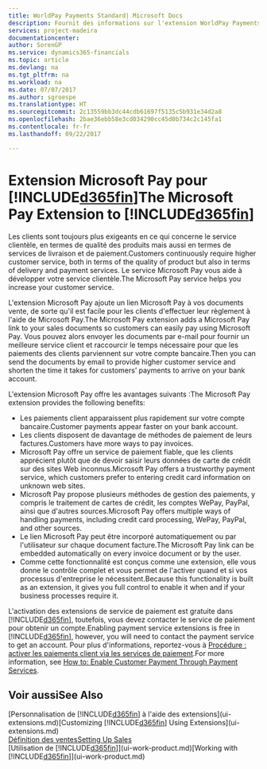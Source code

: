 ```yaml
---
title: WorldPay Payments Standard| Microsoft Docs
description: Fournit des informations sur l'extension WorldPay Payments Standard
services: project-madeira
documentationcenter: 
author: SorenGP
ms.service: dynamics365-financials
ms.topic: article
ms.devlang: na
ms.tgt_pltfrm: na
ms.workload: na
ms.date: 07/07/2017
ms.author: sgroespe
ms.translationtype: HT
ms.sourcegitcommit: 2c13559bb3dc44cdb61697f5135c5b931e34d2a8
ms.openlocfilehash: 2bae36ebb58e3cd034290cc45d0b734c2c145fa1
ms.contentlocale: fr-fr
ms.lasthandoff: 09/22/2017

---
```

# <a name="the-microsoft-pay-extension-to-included365finincludesd365finlongmdmd"></a><span data-ttu-id="2d25c-103">Extension Microsoft Pay pour [!INCLUDE[d365fin](includes/d365fin_long_md.md)]</span><span class="sxs-lookup"><span data-stu-id="2d25c-103">The Microsoft Pay Extension to [!INCLUDE[d365fin](includes/d365fin_long_md.md)]</span></span>
<span data-ttu-id="2d25c-104">Les clients sont toujours plus exigeants en ce qui concerne le service clientèle, en termes de qualité des produits mais aussi en termes de services de livraison et de paiement.</span><span class="sxs-lookup"><span data-stu-id="2d25c-104">Customers continuously require higher customer service, both in terms of the quality of product but also in terms of delivery and payment services.</span></span> <span data-ttu-id="2d25c-105">Le service Microsoft Pay vous aide à développer votre service clientèle.</span><span class="sxs-lookup"><span data-stu-id="2d25c-105">The Microsoft Pay service helps you increase your customer service.</span></span>

<span data-ttu-id="2d25c-106">L'extension Microsoft Pay ajoute un lien Microsoft Pay à vos documents vente, de sorte qu'il est facile pour les clients d'effectuer leur règlement à l'aide de Microsoft Pay.</span><span class="sxs-lookup"><span data-stu-id="2d25c-106">The Microsoft Pay extension adds a Microsoft Pay link to your sales documents so customers can easily pay using Microsoft Pay.</span></span> <span data-ttu-id="2d25c-107">Vous pouvez alors envoyer les documents par e-mail pour fournir un meilleure service client et raccourcir le temps nécessaire pour que les paiements des clients parviennent sur votre compte bancaire.</span><span class="sxs-lookup"><span data-stu-id="2d25c-107">Then you can send the documents by email to provide higher customer service and shorten the time it takes for customers’ payments to arrive on your bank account.</span></span>

<span data-ttu-id="2d25c-108">L'extension Microsoft Pay offre les avantages suivants :</span><span class="sxs-lookup"><span data-stu-id="2d25c-108">The Microsoft Pay extension provides the following benefits:</span></span>
- <span data-ttu-id="2d25c-109">Les paiements client apparaissent plus rapidement sur votre compte bancaire.</span><span class="sxs-lookup"><span data-stu-id="2d25c-109">Customer payments appear faster on your bank account.</span></span>
- <span data-ttu-id="2d25c-110">Les clients disposent de davantage de méthodes de paiement de leurs factures.</span><span class="sxs-lookup"><span data-stu-id="2d25c-110">Customers have more ways to pay invoices.</span></span>
- <span data-ttu-id="2d25c-111">Microsoft Pay offre un service de paiement fiable, que les clients apprécient plutôt que de devoir saisir leurs données de carte de crédit sur des sites Web inconnus.</span><span class="sxs-lookup"><span data-stu-id="2d25c-111">Microsoft Pay offers a trustworthy payment service, which customers prefer to entering credit card information on unknown web sites.</span></span>
- <span data-ttu-id="2d25c-112">Microsoft Pay propose plusieurs méthodes de gestion des paiements, y compris le traitement de cartes de crédit, les comptes WePay, PayPal, ainsi que d'autres sources.</span><span class="sxs-lookup"><span data-stu-id="2d25c-112">Microsoft Pay offers multiple ways of handling payments, including credit card processing, WePay, PayPal, and other sources.</span></span>
- <span data-ttu-id="2d25c-113">Le lien Microsoft Pay peut être incorporé automatiquement ou par l'utilisateur sur chaque document facture.</span><span class="sxs-lookup"><span data-stu-id="2d25c-113">The Microsoft Pay link can be embedded automatically on every invoice document or by the user.</span></span>
- <span data-ttu-id="2d25c-114">Comme cette fonctionnalité est conçus comme une extension, elle vous donne le contrôle complet et vous permet de l'activer quand et si vos processus d'entreprise le nécessitent.</span><span class="sxs-lookup"><span data-stu-id="2d25c-114">Because this functionality is built as an extension, it gives you full control to enable it when and if your business processes require it.</span></span>

<span data-ttu-id="2d25c-115">L'activation des extensions de service de paiement est gratuite dans [!INCLUDE[d365fin](includes/d365fin_md.md)], toutefois, vous devez contacter le service de paiement pour obtenir un compte.</span><span class="sxs-lookup"><span data-stu-id="2d25c-115">Enabling payment service extensions is free in [!INCLUDE[d365fin](includes/d365fin_md.md)], however, you will need to contact the payment service to get an account.</span></span> <span data-ttu-id="2d25c-116">Pour plus d'informations, reportez-vous à [Procédure : activer les paiements client via les services de paiement](sales-how-enable-payment-service-extensions.md).</span><span class="sxs-lookup"><span data-stu-id="2d25c-116">For more information, see [How to: Enable Customer Payment Through Payment Services](sales-how-enable-payment-service-extensions.md).</span></span>

## <a name="see-also"></a><span data-ttu-id="2d25c-117">Voir aussi</span><span class="sxs-lookup"><span data-stu-id="2d25c-117">See Also</span></span>
<span data-ttu-id="2d25c-118">[Personnalisation de [!INCLUDE[d365fin](includes/d365fin_md.md)] à l'aide des extensions](ui-extensions.md)</span><span class="sxs-lookup"><span data-stu-id="2d25c-118">[Customizing [!INCLUDE[d365fin](includes/d365fin_md.md)] Using Extensions](ui-extensions.md)</span></span>  
[<span data-ttu-id="2d25c-119">Définition des ventes</span><span class="sxs-lookup"><span data-stu-id="2d25c-119">Setting Up Sales</span></span>](sales-setup-sales.md)  
<span data-ttu-id="2d25c-120">[Utilisation de [!INCLUDE[d365fin](includes/d365fin_md.md)]](ui-work-product.md)</span><span class="sxs-lookup"><span data-stu-id="2d25c-120">[Working with [!INCLUDE[d365fin](includes/d365fin_md.md)]](ui-work-product.md)</span></span>

